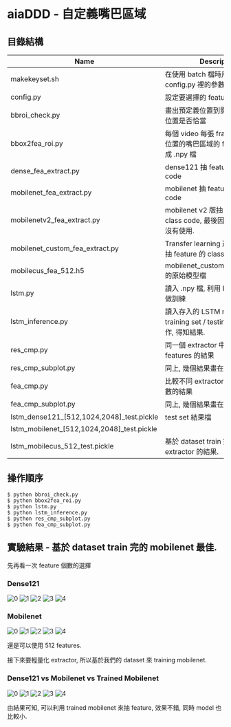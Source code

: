# aiaDDD - 自定義嘴巴區域


## 目錄結構

| Name | Description |
| ---- | -------- |
| makekeyset.sh | 在使用 batch 檔時用來改 config.py 裡的參數 |
| config.py | 設定要選擇的 feature 個數 |
| bbroi\_check.py | 畫出預定義位置到影片上確認框的位置是否恰當 |
| bbox2fea\_roi.py | 每個 video 每張 frame 抽取預定義位置的嘴巴區域的 feature 數並存成 .npy 檔 |
| dense\_fea\_extract.py | dense121 抽 feature 的 class code |
| mobilenet\_fea\_extract.py | mobilenet 抽 feature 的 class code |
| mobilenetv2\_fea\_extract.py | mobilenet v2 版抽 feature 的 class code, 最後因為平台沒更新而沒有使用. |
| mobilenet\_custom\_fea\_extract.py | Transfer learning 過的 mobilenet 抽 feature 的 class code |
| mobilecus\_fea\_512.h5 | mobilenet\_custom\_fea\_extract.py 的原始模型檔 |
| lstm.py | 讀入 .npy 檔, 利用 LSTM 的方式來做訓練 |
| lstm\_inference.py | 讀入存入的 LSTM model, 對於 training set / testing set 做推論動作, 得知結果. |
| res\_cmp.py | 同一個 extractor 中, 比較不同的 features 的結果 |
| res\_cmp\_subplot.py | 同上, 幾個結果畫在一起 |
| fea\_cmp.py | 比較不同 extractor 跟不同 feature 數的結果  |
| fea\_cmp\_subplot.py | 同上, 幾個結果畫在一起 |
| lstm\_dense121\_\[512,1024,2048\]\_test.pickle | test set 結果檔 |
| lstm\_mobilenet\_\[512,1024,2048\]\_test.pickle |  |
| lstm\_mobilecus\_512\_test.pickle | 基於 dataset train 完的 feature extractor 的結果. |

## 操作順序

```
$ python bbroi_check.py
$ python bbox2fea_roi.py
$ python lstm.py
$ python lstm_inference.py
$ python res_cmp_subplot.py
$ python fea_cmp_subplot.py
```

## 實驗結果 - 基於 dataset train 完的 mobilenet 最佳.

先再看一次 feature 個數的選擇

### Dense121
![0](cmp_dense121_test/plots_0.png)
![1](cmp_dense121_test/plots_1.png)
![2](cmp_dense121_test/plots_2.png)
![3](cmp_dense121_test/plots_3.png)
![4](cmp_dense121_test/plots_4.png)

### Mobilenet
![0](cmp_mobilenet_test/plots_0.png)
![1](cmp_mobilenet_test/plots_1.png)
![2](cmp_mobilenet_test/plots_2.png)
![3](cmp_mobilenet_test/plots_3.png)
![4](cmp_mobilenet_test/plots_4.png)

還是可以使用 512 features.


接下來要輕量化 extractor, 所以基於我們的 dataset 來 training mobilenet.

### Dense121 vs Mobilenet vs Trained Mobilenet
![0](cmp_test/plots_0.png)
![1](cmp_test/plots_1.png)
![2](cmp_test/plots_2.png)
![3](cmp_test/plots_3.png)
![4](cmp_test/plots_4.png)

由結果可知, 可以利用 trained mobilenet 來抽 feature, 效果不錯, 同時 model 也比較小.

